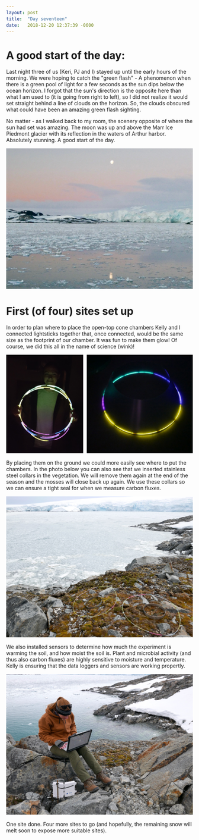 ```yaml
---
layout: post
title:  "Day seventeen"
date:   2018-12-20 12:37:39 -0600
---
```


# A good start of the day: 
Last night three of us (Keri, PJ and I) stayed up until the early hours of the morning. We were hoping to catch the "green flash" - A phenomenon when there is a green pool of light for a few seconds as the sun dips below the ocean horizon. I forgot that the sun's direction is the opposite here than what I am used to (it is going from right to left), so I did not realize it would set straight behind a line of clouds on the horizon. So, the clouds obscured what could have been an amazing green flash sighting. 

No matter - as I walked back to my room, the scenery opposite of where the sun had set was amazing. The moon was up and above the Marr Ice Piedmont glacier with its reflection in the waters of Arthur harbor. Absolutely stunning. A good start of the day.

![Moon rise](/assets/blog_photos/181220/p1060599.jpg)

# First (of four) sites set up
In order to plan where to place the open-top cone chambers Kelly and I connected lightsticks together that, once connected, would be the same size as the footprint of our chamber. It was fun to make them glow! Of course, we did this all in the name of science (wink)!

![Light sticks](/assets/blog_photos/181220/lightsticks.jpg)

By placing them on the ground we could more easily see where to put the chambers. In the photo below you can also see that we inserted stainless steel collars in the vegetation. We will remove them again at the end of the season and the mosses will close back up again. We use these collars so we can ensure a tight seal for when we measure carbon fluxes.

![Light sticks](/assets/blog_photos/181220/p1060606.jpg)

We also installed sensors to determine how much the experiment is warming the soil, and how moist the soil is. Plant and microbial activity (and thus also carbon fluxes) are highly sensitive to moisture and temperature. Kelly is ensuring that the data loggers and sensors are working propertly.

![Kelly checking on logger](/assets/blog_photos/181220/p1060612.jpg)

One site done. Four more sites to go (and hopefully, the remaining snow will melt soon to expose more suitable sites).

